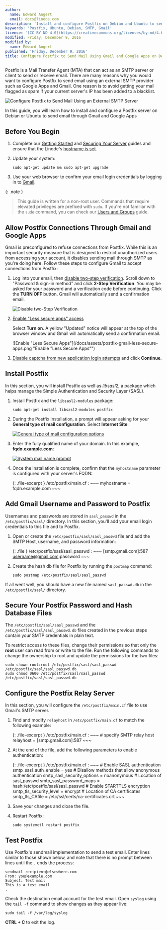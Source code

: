 ```yaml
---
author:
  name: Edward Angert
  email: docs@linode.com
description: 'Install and configure Postfix on Debian and Ubuntu to send email through Gmail and Google Apps.'
keywords: 'Postfix, Ubuntu, Debian, SMTP, Gmail'
license: '[CC BY-ND 4.0](https://creativecommons.org/licenses/by-nd/4.0)'
modified: Friday, December 9, 2016
modified_by:
  name: Edward Angert
published: 'Friday, December 9, 2016'
title: Configure Postfix to Send Mail Using Gmail and Google Apps on Debian or Ubuntu
---
```


Postfix is a Mail Transfer Agent (MTA) that can act as an SMTP server or client to send or receive email. There are many reasons why you would want to configure Postfix to send email using an external SMTP provider such as Google Apps and Gmail. One reason is to avoid getting your mail flagged as spam if your current server's IP has been added to a blacklist.

![Configure Postfix to Send Mail Using an External SMTP Server](/docs/assets/external_smtp_tg.png "Configure Postfix to Send Mail Using an External SMTP Server")

In this guide, you will learn how to install and configure a Postfix server on Debian or Ubuntu to send email through Gmail and Google Apps

## Before You Begin

1.  Complete our [Getting Started](/docs/getting-started) and [Securing Your Server](/docs/securing-your-server) guides and ensure that the Linode's [hostname is set](/docs/getting-started#arch--centos-7--debian-8--fedora-version-18-and-above--ubuntu-1504-and-above).

2.  Update your system:

        sudo apt-get update && sudo apt-get upgrade

3.  Use your web browser to confirm your email login credentials by logging in to [Gmail](https://gmail.com).

{: .note }
>
> This guide is written for a non-root user. Commands that require elevated privileges are prefixed with `sudo`. If you're not familiar with the `sudo` command, you can check our [Users and Groups](/docs/tools-reference/linux-users-and-groups) guide.

## Allow Postfix Connections Through Gmail and Google Apps

Gmail is preconfigured to refuse connections from Postfix. While this is an important security measure that is designed to restrict unauthorized users from accessing your account, it disables sending mail through SMTP as you're doing here. Follow these steps to configure Gmail to accept connections from Postfix:

1. Log into your email, then [disable two-step verification](https://myaccount.google.com/security). Scroll down to "Password & sign-in method" and click **2-Step Verification**. You may be asked for your password and a verification code before continuing. Click the **TURN OFF** button. Gmail will automatically send a confirmation email.

    ![Disable two-Step Verification](/docs/assets/postfix-gmail-2-step_verification.png "Disable two-Step Verification")

2.  [Enable "Less secure apps" access](https://www.google.com/settings/security/lesssecureapps)

    Select **Turn on**. A yellow "Updated" notice will appear at the top of the browser window and Gmail will automatically send a confirmation email.

    ![Enable "Less Secure Apps"](/docs/assets/postfix-gmail-less-secure-apps.png "Enable "Less Secure Apps"")

3.  [Disable captcha from new application login attempts](https://accounts.google.com/DisplayUnlockCaptcha) and click **Continue**.

## Install Postfix

In this section, you will install Postfix as well as *libsasl2*, a package which helps manage the Simple Authentication and Security Layer (SASL).

1.  Install Postfix and the `libsasl2-modules` package:

        sudo apt-get install libsasl2-modules postfix

2.  During the Postfix installation, a prompt will appear asking for your **General type of mail configuration**. Select **Internet Site**:

    [![General type of mail configuration options](/docs/assets/1737-postfixsmtp1_sm.png)](/docs/assets/1736-postfixsmtp1.png)

3.  Enter the fully qualified name of your domain. In this example, **fqdn.example.com**:

    [![System mail name prompt](/docs/assets/1738-postfixsmtp2_sm.png)](/docs/assets/1739-postfixsmtp2.png)

4.  Once the installation is complete, confirm that the `myhostname` parameter is configured with your server's FQDN:

    {: .file-excerpt }
    /etc/postfix/main.cf
    :   ~~~
        myhostname = fqdn.example.com
        ~~~

## Add Gmail Username and Password to Postfix

Usernames and passwords are stored in `sasl_passwd` in the `/etc/postfix/sasl/` directory. In this section, you'll add your email login credentials to this file and to Postfix.

1.  Open or create the `/etc/postfix/sasl/sasl_passwd` file and add the SMTP Host, username, and password information:

    {: .file }
    /etc/postfix/sasl/sasl\_passwd
    :   ~~~
        [smtp.gmail.com]:587 username@gmail.com:password
        ~~~

2.  Create the hash db file for Postfix by running the `postmap` command:

        sudo postmap /etc/postfix/sasl/sasl_passwd

If all went well, you should have a new file named `sasl_passwd.db` in the `/etc/postfix/sasl/` directory.

## Secure Your Postfix Password and Hash Database Files

The `/etc/postfix/sasl/sasl_passwd` and the `/etc/postfix/sasl/sasl_passwd.db` files created in the previous steps contain your SMTP credentials in plain text.

To restrict access to these files, change their permissions so that only the **root** user can read from or write to the file. Run the following commands to change the ownership to root and update the permissions for the two files:

    sudo chown root:root /etc/postfix/sasl/sasl_passwd /etc/postfix/sasl/sasl_passwd.db
    sudo chmod 0600 /etc/postfix/sasl/sasl_passwd /etc/postfix/sasl/sasl_passwd.db

## Configure the Postfix Relay Server

In this section, you will configure the `/etc/postfix/main.cf` file to use Gmail's SMTP server.

1.  Find and modify `relayhost` in `/etc/postfix/main.cf` to match the following example:

    {: .file-excerpt }
    /etc/postfix/main.cf
    :   ~~~
        # specify SMTP relay host
        relayhost = [smtp.gmail.com]:587
        ~~~

2.  At the end of the file, add the following parameters to enable authentication:

    {: .file-excerpt }
    /etc/postfix/main.cf
    :   ~~~
        # Enable SASL authentication
        smtp_sasl_auth_enable = yes
        # Disallow methods that allow anonymous authentication
        smtp_sasl_security_options = noanonymous
        # Location of sasl_passwd
        smtp_sasl_password_maps = hash:/etc/postfix/sasl/sasl_passwd
        # Enable STARTTLS encryption
        smtp_tls_security_level = encrypt
        # Location of CA certificates
        smtp_tls_CAfile = /etc/ssl/certs/ca-certificates.crt
        ~~~

3.  Save your changes and close the file.

4.  Restart Postfix:

        sudo systemctl restart postfix

## Test Postfix

Use Postfix's sendmail implementation to send a test email. Enter lines similar to those shown below, and note that there is no prompt between lines until the `.` ends the process:

    sendmail recipient@elsewhere.com
    From: you@example.com
    Subject: Test mail
    This is a test email
    .

Check the destination email account for the test email. Open `syslog` using the `tail -f` command to show changes as they appear live:

    sudo tail -f /var/log/syslog

**CTRL + C** to exit the log.
